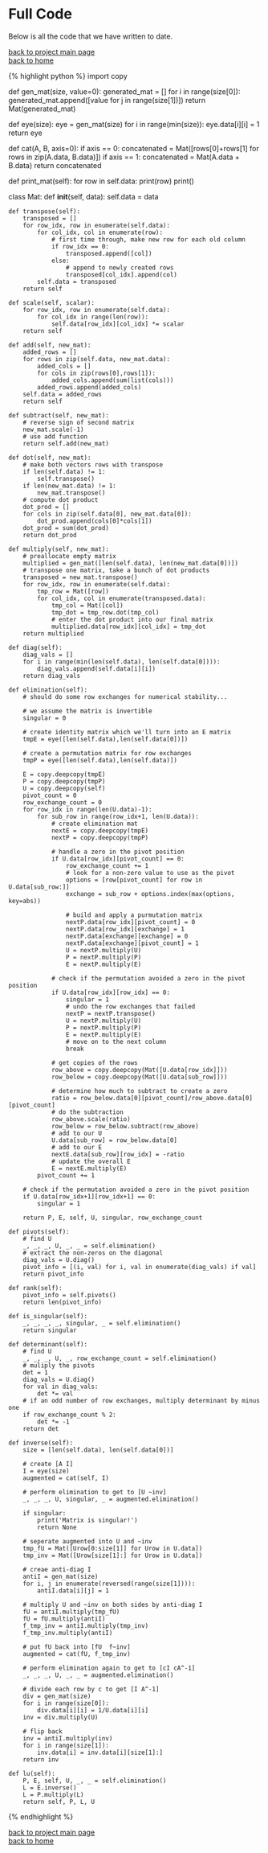 # Full Code
Below is all the code that we have written to date.

[back to project main page](./numpy_from_scratch.md)\
[back to home](../README.md)

{% highlight python %}
import copy

def gen_mat(size, value=0):
    generated_mat = []
    for i in range(size[0]):
        generated_mat.append([value for j in range(size[1])])
    return Mat(generated_mat)

def eye(size):
    eye = gen_mat(size)
    for i in range(min(size)):
        eye.data[i][i] = 1
    return eye

def cat(A, B, axis=0):
    if axis == 0:
        concatenated = Mat([rows[0]+rows[1] for rows in zip(A.data, B.data)])
    if axis == 1:
        concatenated = Mat(A.data + B.data)
    return concatenated

def print_mat(self):
    for row in self.data:
        print(row)
    print()

class Mat:
    def __init__(self, data):
        self.data = data

    def transpose(self):
        transposed = []
        for row_idx, row in enumerate(self.data):
            for col_idx, col in enumerate(row):
                # first time through, make new row for each old column
                if row_idx == 0:
                    transposed.append([col])
                else:
                    # append to newly created rows
                    transposed[col_idx].append(col)
            self.data = transposed
        return self

    def scale(self, scalar):
        for row_idx, row in enumerate(self.data):
            for col_idx in range(len(row)):
                self.data[row_idx][col_idx] *= scalar
        return self

    def add(self, new_mat):
        added_rows = []
        for rows in zip(self.data, new_mat.data):
            added_cols = []
            for cols in zip(rows[0],rows[1]):
                added_cols.append(sum(list(cols)))
            added_rows.append(added_cols)
        self.data = added_rows
        return self

    def subtract(self, new_mat):
        # reverse sign of second matrix
        new_mat.scale(-1)
        # use add function
        return self.add(new_mat)

    def dot(self, new_mat):
        # make both vectors rows with transpose
        if len(self.data) != 1:
            self.transpose()
        if len(new_mat.data) != 1:
            new_mat.transpose()
        # compute dot product
        dot_prod = []
        for cols in zip(self.data[0], new_mat.data[0]):
            dot_prod.append(cols[0]*cols[1])
        dot_prod = sum(dot_prod)
        return dot_prod

    def multiply(self, new_mat):
        # preallocate empty matrix
        multiplied = gen_mat([len(self.data), len(new_mat.data[0])])
        # transpose one matrix, take a bunch of dot products
        transposed = new_mat.transpose()
        for row_idx, row in enumerate(self.data):
            tmp_row = Mat([row])
            for col_idx, col in enumerate(transposed.data):
                tmp_col = Mat([col])
                tmp_dot = tmp_row.dot(tmp_col)
                # enter the dot product into our final matrix
                multiplied.data[row_idx][col_idx] = tmp_dot
        return multiplied

    def diag(self):
        diag_vals = []
        for i in range(min(len(self.data), len(self.data[0]))):
            diag_vals.append(self.data[i][i])
        return diag_vals

    def elimination(self):
        # should do some row exchanges for numerical stability...

        # we assume the matrix is invertible
        singular = 0

        # create identity matrix which we'll turn into an E matrix
        tmpE = eye([len(self.data),len(self.data[0])])

        # create a permutation matrix for row exchanges
        tmpP = eye([len(self.data),len(self.data)])

        E = copy.deepcopy(tmpE)
        P = copy.deepcopy(tmpP)
        U = copy.deepcopy(self)
        pivot_count = 0
        row_exchange_count = 0
        for row_idx in range(len(U.data)-1):
            for sub_row in range(row_idx+1, len(U.data)):
                # create elimination mat
                nextE = copy.deepcopy(tmpE)
                nextP = copy.deepcopy(tmpP)

                # handle a zero in the pivot position
                if U.data[row_idx][pivot_count] == 0:
                    row_exchange_count += 1
                    # look for a non-zero value to use as the pivot
                    options = [row[pivot_count] for row in U.data[sub_row:]]
                    exchange = sub_row + options.index(max(options, key=abs))

                    # build and apply a purmutation matrix
                    nextP.data[row_idx][pivot_count] = 0
                    nextP.data[row_idx][exchange] = 1
                    nextP.data[exchange][exchange] = 0
                    nextP.data[exchange][pivot_count] = 1
                    U = nextP.multiply(U)
                    P = nextP.multiply(P)
                    E = nextP.multiply(E)

                # check if the permutation avoided a zero in the pivot position
                if U.data[row_idx][row_idx] == 0:
                    singular = 1
                    # undo the row exchanges that failed
                    nextP = nextP.transpose()
                    U = nextP.multiply(U)
                    P = nextP.multiply(P)
                    E = nextP.multiply(E)
                    # move on to the next column
                    break

                # get copies of the rows
                row_above = copy.deepcopy(Mat([U.data[row_idx]]))
                row_below = copy.deepcopy(Mat([U.data[sub_row]]))

                # determine how much to subtract to create a zero
                ratio = row_below.data[0][pivot_count]/row_above.data[0][pivot_count]
                # do the subtraction
                row_above.scale(ratio)
                row_below = row_below.subtract(row_above)
                # add to our U
                U.data[sub_row] = row_below.data[0]
                # add to our E
                nextE.data[sub_row][row_idx] = -ratio
                # update the overall E
                E = nextE.multiply(E)
            pivot_count += 1

        # check if the permutation avoided a zero in the pivot position
        if U.data[row_idx+1][row_idx+1] == 0:
            singular = 1

        return P, E, self, U, singular, row_exchange_count

    def pivots(self):
        # find U
        _, _, _, U, _, _ = self.elimination()
        # extract the non-zeros on the diagonal
        diag_vals = U.diag()
        pivot_info = [(i, val) for i, val in enumerate(diag_vals) if val]
        return pivot_info

    def rank(self):
        pivot_info = self.pivots()
        return len(pivot_info)

    def is_singular(self):
        _, _, _, _, singular, _ = self.elimination()
        return singular

    def determinant(self):
        # find U
        _, _, _, U, _, row_exchange_count = self.elimination()
        # muliply the pivots
        det = 1
        diag_vals = U.diag()
        for val in diag_vals:
            det *= val
        # if an odd number of row exchanges, multiply determinant by minus one
        if row_exchange_count % 2:
            det *= -1
        return det

    def inverse(self):
        size = [len(self.data), len(self.data[0])]

        # create [A I]
        I = eye(size)
        augmented = cat(self, I)

        # perform elimination to get to [U ~inv]
        _, _, _, U, singular, _ = augmented.elimination()

        if singular:
            print('Matrix is singular!')
            return None

        # seperate augmented into U and ~inv
        tmp_fU = Mat([Urow[0:size[1]] for Urow in U.data])
        tmp_inv = Mat([Urow[size[1]:] for Urow in U.data])

        # creae anti-diag I
        antiI = gen_mat(size)
        for i, j in enumerate(reversed(range(size[1]))):
            antiI.data[i][j] = 1

        # multiply U and ~inv on both sides by anti-diag I
        fU = antiI.multiply(tmp_fU)
        fU = fU.multiply(antiI)
        f_tmp_inv = antiI.multiply(tmp_inv)
        f_tmp_inv.multiply(antiI)

        # put fU back into [fU  f~inv]
        augmented = cat(fU, f_tmp_inv)

        # perform elimination again to get to [cI cA^-1]
        _, _, _, U, _, _ = augmented.elimination()

        # divide each row by c to get [I A^-1]
        div = gen_mat(size)
        for i in range(size[0]):
            div.data[i][i] = 1/U.data[i][i]
        inv = div.multiply(U)

        # flip back
        inv = antiI.multiply(inv)
        for i in range(size[1]):
            inv.data[i] = inv.data[i][size[1]:]
        return inv

    def lu(self):
        P, E, self, U, _, _ = self.elimination()
        L = E.inverse()
        L = P.multiply(L)
        return self, P, L, U

{% endhighlight %}

[back to project main page](./numpy_from_scratch.md)\
[back to home](../README.md)

